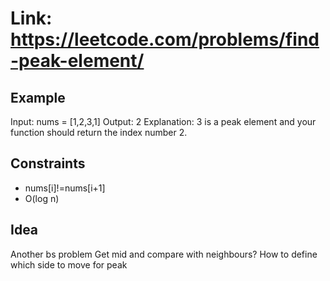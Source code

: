 # Link: <https://leetcode.com/problems/find-peak-element/>

## Example

Input: nums = [1,2,3,1]
Output: 2
Explanation: 3 is a peak element and your function should return the index number 2.

## Constraints

- nums[i]!=nums[i+1]
- O(log n)

## Idea

Another bs problem
Get mid and compare with neighbours?
How to define which side to move for peak

